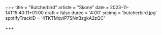 +++
title = "Butcherbird"
artiste = "Skone"
date = 2023-11-14T15:40:11+01:00
draft = false
duree = '4:00'
srcimg = 'butcherbird.jpg'
spotifyTrackID = '4TKTMqviP7SNnBzgkA2zQC'

+++

